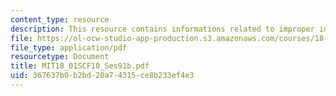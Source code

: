 ```yaml
---
content_type: resource
description: This resource contains informations related to improper integrals.
file: https://ol-ocw-studio-app-production.s3.amazonaws.com/courses/18-01sc-single-variable-calculus-fall-2010/367637b0b2bd20a74315ce8b233ef4e3_MIT18_01SCF10_Ses91b.pdf
file_type: application/pdf
resourcetype: Document
title: MIT18_01SCF10_Ses91b.pdf
uid: 367637b0-b2bd-20a7-4315-ce8b233ef4e3
---
```

